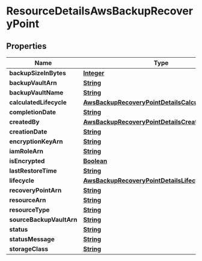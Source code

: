 

# ResourceDetailsAwsBackupRecoveryPoint


## Properties

| Name | Type | Description | Notes |
|------------ | ------------- | ------------- | -------------|
|**backupSizeInBytes** | [**Integer**](Integer.md) |  |  [optional] |
|**backupVaultArn** | [**String**](String.md) |  |  [optional] |
|**backupVaultName** | [**String**](String.md) |  |  [optional] |
|**calculatedLifecycle** | [**AwsBackupRecoveryPointDetailsCalculatedLifecycle**](AwsBackupRecoveryPointDetailsCalculatedLifecycle.md) |  |  [optional] |
|**completionDate** | [**String**](String.md) |  |  [optional] |
|**createdBy** | [**AwsBackupRecoveryPointDetailsCreatedBy**](AwsBackupRecoveryPointDetailsCreatedBy.md) |  |  [optional] |
|**creationDate** | [**String**](String.md) |  |  [optional] |
|**encryptionKeyArn** | [**String**](String.md) |  |  [optional] |
|**iamRoleArn** | [**String**](String.md) |  |  [optional] |
|**isEncrypted** | [**Boolean**](Boolean.md) |  |  [optional] |
|**lastRestoreTime** | [**String**](String.md) |  |  [optional] |
|**lifecycle** | [**AwsBackupRecoveryPointDetailsLifecycle**](AwsBackupRecoveryPointDetailsLifecycle.md) |  |  [optional] |
|**recoveryPointArn** | [**String**](String.md) |  |  [optional] |
|**resourceArn** | [**String**](String.md) |  |  [optional] |
|**resourceType** | [**String**](String.md) |  |  [optional] |
|**sourceBackupVaultArn** | [**String**](String.md) |  |  [optional] |
|**status** | [**String**](String.md) |  |  [optional] |
|**statusMessage** | [**String**](String.md) |  |  [optional] |
|**storageClass** | [**String**](String.md) |  |  [optional] |



